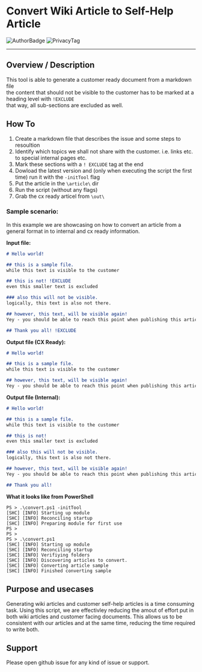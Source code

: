 # Convert Wiki Article to Self-Help Article
![AuthorBadge][badge-author]
![PrivacyTag][badge-privacy-general]

---
## Overview / Description
This tool is able to generate a customer ready document from a markdown file<br>
the content that should not be visible to the customer has to be marked at a heading level with `!EXCLUDE`  
that way, all sub-sections are excluded as well.

## How To
1. Create a markdown file that describes the issue and some steps to resoultion
2. Identify which topics we shall not share with the customer. i.e. links etc. to special internal pages etc.
3. Mark these sections with a `! EXCLUDE` tag at the end
4. Dowload the latest version and (only when executing the script the first time) run it with the `-initTool` flag
5. Put the article in the `\article\` dir
6. Run the script (without any flags)
7. Grab the cx ready articel from `\out\`

### Sample scenario:
In this example we are showcasing on how to convert an article from a general format in to internal and cx ready information.

**Input file:**
```markdown
# Hello world!

## this is a sample file. 
while this text is visible to the customer

## this is not! !EXCLUDE
even this smaller text is excluded

### also this will not be visible.
logically, this text is also not there.

## however, this text, will be visible again!
Yey - you should be able to reach this point when publishing this article.

## Thank you all! !EXCLUDE
```

**Output file (CX Ready):**
```markdown
# Hello world!

## this is a sample file. 
while this text is visible to the customer

## however, this text, will be visible again!
Yey - you should be able to reach this point when publishing this article.
```

**Output file (Internal):**
```markdown
# Hello world!

## this is a sample file. 
while this text is visible to the customer

## this is not! 
even this smaller text is excluded

### also this will not be visible.
logically, this text is also not there.

## however, this text, will be visible again!
Yey - you should be able to reach this point when publishing this article.

## Thank you all! 
```

**What it looks like from PowerShell**
```plaintext
PS > .\convert.ps1 -initTool
[SHC] [INFO] Starting up module
[SHC] [INFO] Reconciling startup
[SHC] [INFO] Preparing module for first use
PS > 
PS > 
PS > .\convert.ps1
[SHC] [INFO] Starting up module
[SHC] [INFO] Reconciling startup
[SHC] [INFO] Verifiying folders
[SHC] [INFO] Discovering articles to convert.
[SHC] [INFO] Converting article sample
[SHC] [INFO] Finished converting sample
``` 

## Purpose and usecases
Generating wiki articles and customer self-help articles is a time consuming task. Using this script, we are effectivley reducing the amout of effort put in both wiki articles and customer facing documents. This allows us to be consistent with our articles and at the same time, reducing the time required to write both.

## Support
Please open github issue for any kind of issue or support.

<!-- ===========[PAGE END]=========== --->
<!-- 
====
Badge Assets 
====
-->

<!-- Author Badge -->
[badge-author]: https://img.shields.io/badge/Author-justingrah-brightgreen?style=flat-square&logo=microsoft

<!-- OS Release Tags -->
[badge-osrelease-22h2]: https://img.shields.io/badge/OS%20Release-22H2-brightgreen?style=flat-square&logo=microsoftazure


[badge-osrelease-21h2]: https://img.shields.io/badge/OS%20Release-21H2-yellow?style=flat-square&logo=microsoftazure


[badge-osrelease-21h1]: https://img.shields.io/badge/OS%20Release-21H1-red?style=flat-square&logo=microsoftazure


<!-- Privacy Tags -->
[badge-privacy-general]: https://img.shields.io/badge/Privacy%20Tag-General-brightgreen?style=flat-square

[badge-privacy-nda]: https://img.shields.io/badge/Privacy%20Tag-NDA%20Only-yellow?style=flat-square

[badge-privacy-internal]: https://img.shields.io/badge/Privacy%20Tag-Internal%20Only-red?style=flat-square

<!-- Level Tags -->
[badge-level-100]: https://img.shields.io/badge/Level-100%20Foundational-blue?style=flat-square

[badge-level-200]: https://img.shields.io/badge/Level-200%20Specialist-orange?style=flat-square

[badge-level-300]: https://img.shields.io/badge/Level-300%20Advanced-red?style=flat-square

[badge-level-400]: https://img.shields.io/badge/Level-400%20Expert-lightgrey?style=flat-square